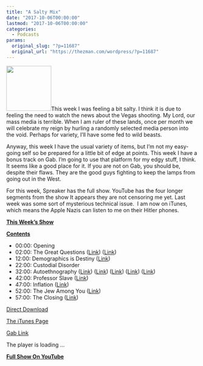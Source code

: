 ```yaml
---
title: "A Salty Mix"
date: "2017-10-06T00:00:00"
lastmod: "2017-10-06T00:00:00"
categories:
  - Podcasts
params:
  original_slug: "?p=11687"
  original_url: "https://thezman.com/wordpress/?p=11687"
---
```


[<img src="http://thezman.com/wordpress/wp-content/uploads/2016/11/Z.jpg"
class="alignleft wp-image-9116" decoding="async"
sizes="(max-width: 118px) 100vw, 118px"
srcset="https://thezman.com/wordpress/wp-content/uploads/2016/11/Z.jpg 500w, https://thezman.com/wordpress/wp-content/uploads/2016/11/Z-150x150.jpg 150w, https://thezman.com/wordpress/wp-content/uploads/2016/11/Z-300x300.jpg 300w, https://thezman.com/wordpress/wp-content/uploads/2016/11/Z-144x144.jpg 144w"
width="118" height="118" />](http://thezman.com/wordpress/wp-content/uploads/2016/11/Z.jpg)This
week I was feeling a bit salty. I think it is due to feeling the need to
watch the news about the Vegas shooting. My Lord, our mass media is
terrible. When I am ruler of these lands, once per month we will
celebrate my reign by hurling a randomly selected media person into the
void. Perhaps for variety, I’ll have some fed to wild beasts.

Anyway, this week I have the usual variety of items, but I’m not my
easy-going self so be prepared for a little bit of edge at points. This
week I have a bonus track on Gab. I’m going to use that platform for my
edgy stuff, I think. It seems like a good place for it. If you are not
on Gab, you should be, despite their flaws. They are the good guys
fighting to keep the lamps from going out in the West.

For this week, Spreaker has the full show. YouTube has the four longer
segments from the show It appears they are not censoring me yet. Last
week was some sort of mysterious technical issue.  I am now on iTunes,
which means the Apple Nazis can listen to me on their Hitler phones.

**<u>This Week’s Show</u>**

**<u>Contents</u>**

-   00:00: Opening
-   02:00: The Great Questions (<a
    href="http://www.un.org/en/development/desa/population/events/other/10/index.shtml"
    rel="noopener" target="_blank">Link</a>) (<a
    href="http://www.unz.com/isteve/the-graph-that-explains-the-2015-migrant-crisis/"
    rel="noopener" target="_blank">Link</a>)
-   12:00: Demographics is Destiny (<a
    href="https://newrepublic.com/article/120370/five-graphics-show-why-post-white-america-already-here"
    rel="noopener" target="_blank">Link</a>)
-   22:00: Custodial Disorder
-   32:00: Autoethnography (<a
    href="http://www.qualitative-research.net/index.php/fqs/article/view/2819"
    rel="noopener" target="_blank">Link</a>) (<a
    href="https://www.cambridge.org/core/journals/dance-research-journal/article/gaga-as-metatechnique-negotiating-choreography-improvisation-and-technique-in-a-neoliberal-dance-market/1BF9E95E02DBBE0EEF7D8395DE110A0F#.Wc_v1k75qF0.twitter"
    rel="noopener" target="_blank">Link</a>) (<a
    href="https://search.proquest.com/openview/53154044e349abcf9f5d652c6b20c7d2/1?pq-origsite=gscholar&amp;cbl=18750&amp;diss=y"
    rel="noopener" target="_blank">Link</a>)
    (<a href="http://facultyweb.kennesaw.edu/mquinla3/" rel="noopener"
    target="_blank">Link</a>)
    (<a href="https://www.youtube.com/watch?v=1KAi-nAZyaU" rel="noopener"
    target="_blank">Link</a>)
-   42:00: Professor Slave (<a
    href="https://www.theguardian.com/us-news/2017/sep/28/adjunct-professors-homeless-sex-work-academia-poverty?CMP=share_btn_fb"
    rel="noopener" target="_blank">Link</a>)
-   47:00: Inflation (<a
    href="https://www.wired.com/story/no-inflation-technology-may-have-left-it-back-in-the-20th-century/"
    rel="noopener" target="_blank">Link</a>)
-   52:00: The Jew Among You (<a
    href="http://www.jpost.com/Israel-News/Politics-And-Diplomacy/New-law-says-genetic-test-valid-for-determining-Jewish-status-in-some-cases-506584"
    rel="noopener" target="_blank">Link</a>)
-   57:00: The Closing (<a
    href="https://www.thesun.co.uk/news/4534362/adolf-hitlers-underpants-have-been-sold-for-5000-at-an-auction-in-the-us/"
    rel="noopener" target="_blank">Link</a>)

<a
href="https://api.spreaker.com/download/episode/12969584/ep_14_full_podcast.mp3"
rel="noopener" target="_blank">Direct Download</a>

<a
href="https://itunes.apple.com/us/podcast/the-z-blog-power-hour/id1262799640?mt=2"
rel="noopener" target="_blank">The iTunes Page</a>

<a href="https://gab.ai/tv/watch/1627" rel="noopener"
target="_blank">Gab Link</a>

The player is loading ...

<span class="widget_spinner dark"></span>

**<u>Full Show On YouTube</u>**
